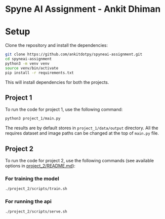 # Spyne AI Assignment - Ankit Dhiman

# Setup
Clone the repository and install the dependencies:
```bash
git clone https://github.com/ankitdotpy/spyneai-assignment.git
cd spyneai-assignment
python3 -m venv venv
source venv/bin/activate
pip install -r requirements.txt
```
This will install dependencies for both the projects.

## Project 1
To run the code for project 1, use the following command:
```bash
python3 project_1/main.py
```

The results are by default stores in `project_1/data/output` directory. All the requires dataset and image paths can be changed at the top of `main.py` file.

## Project 2
To run the code for project 2, use the following commands (see available options in [project_2/README.md](./project_2/README.md)):

### For training the model
```bash
./project_2/scripts/train.sh
```

### For running the api
```bash
./project_2/scripts/serve.sh
```
